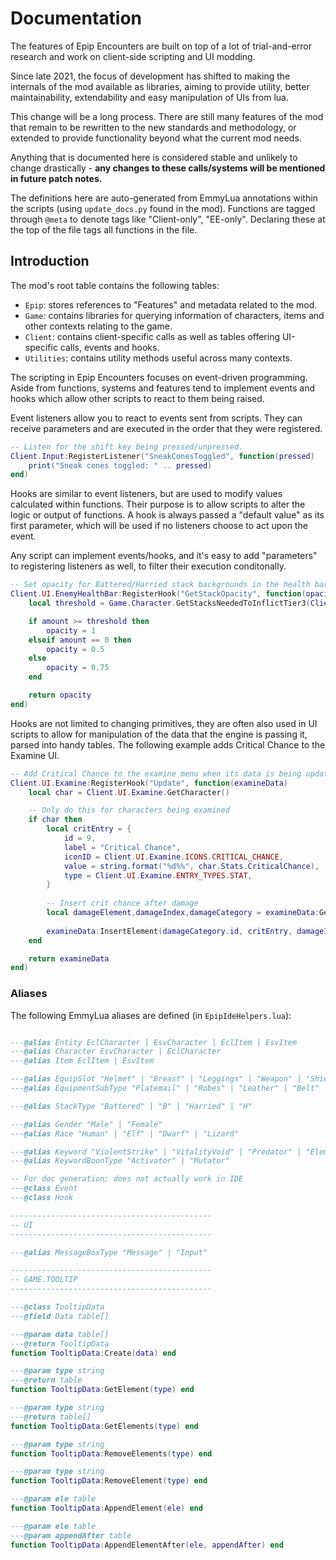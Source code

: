 # Documentation

The features of Epip Encounters are built on top of a lot of trial-and-error research and work on client-side scripting and UI modding.

Since late 2021, the focus of development has shifted to making the internals of the mod available as libraries, aiming to provide utility, better maintainability, extendability and easy manipulation of UIs from lua.

This change will be a long process. There are still many features of the mod that remain to be rewritten to the new standards and methodology, or extended to provide functionality beyond what the current mod needs.

Anything that is documented here is considered stable and unlikely to change drastically - **any changes to these calls/systems will be mentioned in future patch notes.**

The definitions here are auto-generated from EmmyLua annotations within the scripts (using `update_docs.py` found in the mod). Functions are tagged through `@meta` to denote tags like "Client-only", "EE-only". Declaring these at the top of the file tags all functions in the file.

## Introduction

The mod's root table contains the following tables:

- `Epip`: stores references to "Features" and metadata related to the mod.
- `Game`: contains libraries for querying information of characters, items and other contexts relating to the game.
- `Client`: contains client-specific calls as well as tables offering UI-specific calls, events and hooks.
- `Utilities`: contains utility methods useful across many contexts.  

The scripting in Epip Encounters focuses on event-driven programming. Aside from functions, systems and features tend to implement events and hooks which allow other scripts to react to them being raised.

Event listeners allow you to react to events sent from scripts. They can receive parameters and are executed in the order that they were registered.

```lua
-- Listen for the shift key being pressed/unpressed.
Client.Input:RegisterListener("SneakConesToggled", function(pressed)
    print("Sneak cones toggled: " .. pressed)
end)
```

Hooks are similar to event listeners, but are used to modify values calculated within functions. Their purpose is to allow scripts to alter the logic or output of functions. A hook is always passed a "default value" as its first parameter, which will be used if no listeners choose to act upon the event.

Any script can implement events/hooks, and it's easy to add "parameters" to registering listeners as well, to filter their execution conditonally.

```lua
-- Set opacity for Battered/Harried stack backgrounds in the health bar based on if the amount if enough to inflict a T3.
Client.UI.EnemyHealthBar:RegisterHook("GetStackOpacity", function(opacity, stack, amount)
    local threshold = Game.Character.GetStacksNeededToInflictTier3(Client.GetCharacter())

    if amount >= threshold then
        opacity = 1
    elseif amount == 0 then
        opacity = 0.5
    else
        opacity = 0.75
    end

    return opacity
end)
```

Hooks are not limited to changing primitives, they are often also used in UI scripts to allow for manipulation of the data that the engine is passing it, parsed into handy tables. The following example adds Critical Chance to the Examine UI.

```lua
-- Add Critical Chance to the examine menu when its data is being updated.
Client.UI.Examine:RegisterHook("Update", function(examineData)
    local char = Client.UI.Examine.GetCharacter()

    -- Only do this for characters being examined
    if char then
        local critEntry = {
            id = 9,
            label = "Critical Chance",
            iconID = Client.UI.Examine.ICONS.CRITICAL_CHANCE,
            value = string.format("%d%%", char.Stats.CriticalChance),
            type = Client.UI.Examine.ENTRY_TYPES.STAT,
        }
    
        -- Insert crit chance after damage
        local damageElement,damageIndex,damageCategory = examineData:GetElement(4, 6)
    
        examineData:InsertElement(damageCategory.id, critEntry, damageIndex + 1)
    end

    return examineData
end)
```

### Aliases
The following EmmyLua aliases are defined (in `EpipIdeHelpers.lua`):

```lua

---@alias Entity EclCharacter | EsvCharacter | EclItem | EsvItem
---@alias Character EsvCharacter | EclCharacter
---@alias Item EclItem | EsvItem

---@alias EquipSlot "Helmet" | "Breast" | "Leggings" | "Weapon" | "Shield" | "Ring" | "Belt" | "Boots" | "Gloves" | "Amulet" | "Ring" | "Ring2" | "Horns" | "Overhead"
---@alias EquipmentSubType "Platemail" | "Robes" | "Leather" | "Belt" | "Ring" | "Amulet" | "Shield" | "Dagger" | "Sword" | "Axe" | "Mace" | "Sword" | "Spear" | "Staff" | "Bow" | "Crossbow" | "Wand"

---@alias StackType "Battered" | "B" | "Harried" | "H"

---@alias Gender "Male" | "Female"
---@alias Race "Human" | "Elf" | "Dwarf" | "Lizard"

---@alias Keyword "ViolentStrike" | "VitalityVoid" | "Predator" | "Elementalist" | "Prosperity" | "Paucity" | "IncarnateChampion" | "Defiance" | "Occultist" | "Disintegrate" | "Wither" | "Centurion" | "Abeyance" | "Benevolence" | "Presence" | "Ward" | "Celestial" | "Purity" | "VolatileArmor" | "Voracity"
---@alias KeywordBoonType "Activator" | "Mutator"

-- For doc generation; does not actually work in IDE
---@class Event
---@class Hook

---------------------------------------------
-- UI
---------------------------------------------

---@alias MessageBoxType "Message" | "Input"

---------------------------------------------
-- GAME.TOOLTIP
---------------------------------------------

---@class TooltipData
---@field Data table[]

---@param data table[]
---@return TooltipData
function TooltipData:Create(data) end

---@param type string
---@return table
function TooltipData:GetElement(type) end

---@param type string
---@return table[]
function TooltipData:GetElements(type) end

---@param type string
function TooltipData:RemoveElements(type) end

---@param type string
function TooltipData:RemoveElement(type) end

---@param ele table
function TooltipData:AppendElement(ele) end

---@param ele table
---@param appendAfter table
function TooltipData:AppendElementAfter(ele, appendAfter) end
```